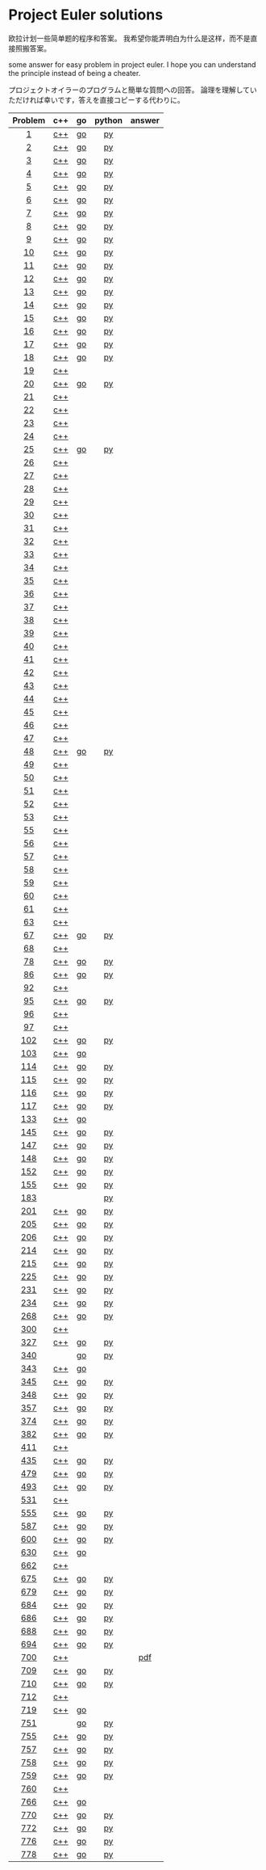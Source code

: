 
# Project Euler solutions


欧拉计划一些简单题的程序和答案。
我希望你能弄明白为什么是这样，而不是直接照搬答案。

some answer for easy problem in project euler.
I hope you can understand the principle instead of being a cheater.

プロジェクトオイラーのプログラムと簡単な質問への回答。
論理を理解していただければ幸いです，答えを直接コピーする代わりに。

|Problem|c++|go|python|answer|
|:------:|:------:|:------:|:------:|:------:|
|[1](https://github.com/yydaily/project-euler-solution/blob/main/1/README.md)|[c++](https://github.com/yydaily/project-euler-solution/blob/main/1/solution.cpp)|[go](https://github.com/yydaily/project-euler-solution/blob/main/1/solution.go)|[py](https://github.com/yydaily/project-euler-solution/blob/main/1/solution.py)||233168|
|[2](https://github.com/yydaily/project-euler-solution/blob/main/2/README.md)|[c++](https://github.com/yydaily/project-euler-solution/blob/main/2/solution.cpp)|[go](https://github.com/yydaily/project-euler-solution/blob/main/2/solution.go)|[py](https://github.com/yydaily/project-euler-solution/blob/main/2/solution.py)||4613732|
|[3](https://github.com/yydaily/project-euler-solution/blob/main/3/README.md)|[c++](https://github.com/yydaily/project-euler-solution/blob/main/3/solution.cpp)|[go](https://github.com/yydaily/project-euler-solution/blob/main/3/solution.go)|[py](https://github.com/yydaily/project-euler-solution/blob/main/3/solution.py)||6857|
|[4](https://github.com/yydaily/project-euler-solution/blob/main/4/README.md)|[c++](https://github.com/yydaily/project-euler-solution/blob/main/4/solution.cpp)|[go](https://github.com/yydaily/project-euler-solution/blob/main/4/solution.go)|[py](https://github.com/yydaily/project-euler-solution/blob/main/4/solution.py)||906609|
|[5](https://github.com/yydaily/project-euler-solution/blob/main/5/README.md)|[c++](https://github.com/yydaily/project-euler-solution/blob/main/5/solution.cpp)|[go](https://github.com/yydaily/project-euler-solution/blob/main/5/solution.go)|[py](https://github.com/yydaily/project-euler-solution/blob/main/5/solution.py)||232792560|
|[6](https://github.com/yydaily/project-euler-solution/blob/main/6/README.md)|[c++](https://github.com/yydaily/project-euler-solution/blob/main/6/solution.cpp)|[go](https://github.com/yydaily/project-euler-solution/blob/main/6/solution.go)|[py](https://github.com/yydaily/project-euler-solution/blob/main/6/solution.py)||25164150|
|[7](https://github.com/yydaily/project-euler-solution/blob/main/7/README.md)|[c++](https://github.com/yydaily/project-euler-solution/blob/main/7/solution.cpp)|[go](https://github.com/yydaily/project-euler-solution/blob/main/7/solution.go)|[py](https://github.com/yydaily/project-euler-solution/blob/main/7/solution.py)||104743|
|[8](https://github.com/yydaily/project-euler-solution/blob/main/8/README.md)|[c++](https://github.com/yydaily/project-euler-solution/blob/main/8/solution.cpp)|[go](https://github.com/yydaily/project-euler-solution/blob/main/8/solution.go)|[py](https://github.com/yydaily/project-euler-solution/blob/main/8/solution.py)||23514624000|
|[9](https://github.com/yydaily/project-euler-solution/blob/main/9/README.md)|[c++](https://github.com/yydaily/project-euler-solution/blob/main/9/solution.cpp)|[go](https://github.com/yydaily/project-euler-solution/blob/main/9/solution.go)|[py](https://github.com/yydaily/project-euler-solution/blob/main/9/solution.py)||31875000|
|[10](https://github.com/yydaily/project-euler-solution/blob/main/10/README.md)|[c++](https://github.com/yydaily/project-euler-solution/blob/main/10/solution.cpp)|[go](https://github.com/yydaily/project-euler-solution/blob/main/10/solution.go)|[py](https://github.com/yydaily/project-euler-solution/blob/main/10/solution.py)||142913828922|
|[11](https://github.com/yydaily/project-euler-solution/blob/main/11/README.md)|[c++](https://github.com/yydaily/project-euler-solution/blob/main/11/solution.cpp)|[go](https://github.com/yydaily/project-euler-solution/blob/main/11/solution.go)|[py](https://github.com/yydaily/project-euler-solution/blob/main/11/solution.py)||70600674|
|[12](https://github.com/yydaily/project-euler-solution/blob/main/12/README.md)|[c++](https://github.com/yydaily/project-euler-solution/blob/main/12/solution.cpp)|[go](https://github.com/yydaily/project-euler-solution/blob/main/12/solution.go)|[py](https://github.com/yydaily/project-euler-solution/blob/main/12/solution.py)||76576500|
|[13](https://github.com/yydaily/project-euler-solution/blob/main/13/README.md)|[c++](https://github.com/yydaily/project-euler-solution/blob/main/13/solution.cpp)|[go](https://github.com/yydaily/project-euler-solution/blob/main/13/solution.go)|[py](https://github.com/yydaily/project-euler-solution/blob/main/13/solution.py)||5537376230|
|[14](https://github.com/yydaily/project-euler-solution/blob/main/14/README.md)|[c++](https://github.com/yydaily/project-euler-solution/blob/main/14/solution.cpp)|[go](https://github.com/yydaily/project-euler-solution/blob/main/14/solution.go)|[py](https://github.com/yydaily/project-euler-solution/blob/main/14/solution.py)||837799|
|[15](https://github.com/yydaily/project-euler-solution/blob/main/15/README.md)|[c++](https://github.com/yydaily/project-euler-solution/blob/main/15/solution.cpp)|[go](https://github.com/yydaily/project-euler-solution/blob/main/15/solution.go)|[py](https://github.com/yydaily/project-euler-solution/blob/main/15/solution.py)||137846528820|
|[16](https://github.com/yydaily/project-euler-solution/blob/main/16/README.md)|[c++](https://github.com/yydaily/project-euler-solution/blob/main/16/solution.cpp)|[go](https://github.com/yydaily/project-euler-solution/blob/main/16/solution.go)|[py](https://github.com/yydaily/project-euler-solution/blob/main/16/solution.py)||1366|
|[17](https://github.com/yydaily/project-euler-solution/blob/main/17/README.md)|[c++](https://github.com/yydaily/project-euler-solution/blob/main/17/solution.cpp)|[go](https://github.com/yydaily/project-euler-solution/blob/main/17/solution.go)|[py](https://github.com/yydaily/project-euler-solution/blob/main/17/solution.py)||21124|
|[18](https://github.com/yydaily/project-euler-solution/blob/main/18/README.md)|[c++](https://github.com/yydaily/project-euler-solution/blob/main/18/solution.cpp)|[go](https://github.com/yydaily/project-euler-solution/blob/main/18/solution.go)|[py](https://github.com/yydaily/project-euler-solution/blob/main/18/solution.py)||1074|
|[19](https://github.com/yydaily/project-euler-solution/blob/main/19/README.md)|[c++](https://github.com/yydaily/project-euler-solution/blob/main/19/solution.cpp)||||171|
|[20](https://github.com/yydaily/project-euler-solution/blob/main/20/README.md)|[c++](https://github.com/yydaily/project-euler-solution/blob/main/20/solution.cpp)|[go](https://github.com/yydaily/project-euler-solution/blob/main/20/solution.go)|[py](https://github.com/yydaily/project-euler-solution/blob/main/20/solution.py)||648|
|[21](https://github.com/yydaily/project-euler-solution/blob/main/21/README.md)|[c++](https://github.com/yydaily/project-euler-solution/blob/main/21/solution.cpp)||||31626|
|[22](https://github.com/yydaily/project-euler-solution/blob/main/22/README.md)|[c++](https://github.com/yydaily/project-euler-solution/blob/main/22/solution.cpp)||||871198282|
|[23](https://github.com/yydaily/project-euler-solution/blob/main/23/README.md)|[c++](https://github.com/yydaily/project-euler-solution/blob/main/23/solution.cpp)||||4179871|
|[24](https://github.com/yydaily/project-euler-solution/blob/main/24/README.md)|[c++](https://github.com/yydaily/project-euler-solution/blob/main/24/solution.cpp)||||2783915460|
|[25](https://github.com/yydaily/project-euler-solution/blob/main/25/README.md)|[c++](https://github.com/yydaily/project-euler-solution/blob/main/25/solution.cpp)|[go](https://github.com/yydaily/project-euler-solution/blob/main/25/solution.go)|[py](https://github.com/yydaily/project-euler-solution/blob/main/25/solution.py)||4782|
|[26](https://github.com/yydaily/project-euler-solution/blob/main/26/README.md)|[c++](https://github.com/yydaily/project-euler-solution/blob/main/26/solution.cpp)||||983|
|[27](https://github.com/yydaily/project-euler-solution/blob/main/27/README.md)|[c++](https://github.com/yydaily/project-euler-solution/blob/main/27/solution.cpp)||||-59231|
|[28](https://github.com/yydaily/project-euler-solution/blob/main/28/README.md)|[c++](https://github.com/yydaily/project-euler-solution/blob/main/28/solution.cpp)||||669171001|
|[29](https://github.com/yydaily/project-euler-solution/blob/main/29/README.md)|[c++](https://github.com/yydaily/project-euler-solution/blob/main/29/solution.cpp)||||9183|
|[30](https://github.com/yydaily/project-euler-solution/blob/main/30/README.md)|[c++](https://github.com/yydaily/project-euler-solution/blob/main/30/solution.cpp)||||443839|
|[31](https://github.com/yydaily/project-euler-solution/blob/main/31/README.md)|[c++](https://github.com/yydaily/project-euler-solution/blob/main/31/solution.cpp)||||73682|
|[32](https://github.com/yydaily/project-euler-solution/blob/main/32/README.md)|[c++](https://github.com/yydaily/project-euler-solution/blob/main/32/solution.cpp)||||45228|
|[33](https://github.com/yydaily/project-euler-solution/blob/main/33/README.md)|[c++](https://github.com/yydaily/project-euler-solution/blob/main/33/solution.cpp)||||100|
|[34](https://github.com/yydaily/project-euler-solution/blob/main/34/README.md)|[c++](https://github.com/yydaily/project-euler-solution/blob/main/34/solution.cpp)||||40730|
|[35](https://github.com/yydaily/project-euler-solution/blob/main/35/README.md)|[c++](https://github.com/yydaily/project-euler-solution/blob/main/35/solution.cpp)||||55|
|[36](https://github.com/yydaily/project-euler-solution/blob/main/36/README.md)|[c++](https://github.com/yydaily/project-euler-solution/blob/main/36/solution.cpp)||||872187|
|[37](https://github.com/yydaily/project-euler-solution/blob/main/37/README.md)|[c++](https://github.com/yydaily/project-euler-solution/blob/main/37/solution.cpp)||||748317|
|[38](https://github.com/yydaily/project-euler-solution/blob/main/38/README.md)|[c++](https://github.com/yydaily/project-euler-solution/blob/main/38/solution.cpp)||||932718654|
|[39](https://github.com/yydaily/project-euler-solution/blob/main/39/README.md)|[c++](https://github.com/yydaily/project-euler-solution/blob/main/39/solution.cpp)||||840|
|[40](https://github.com/yydaily/project-euler-solution/blob/main/40/README.md)|[c++](https://github.com/yydaily/project-euler-solution/blob/main/40/solution.cpp)||||210|
|[41](https://github.com/yydaily/project-euler-solution/blob/main/41/README.md)|[c++](https://github.com/yydaily/project-euler-solution/blob/main/41/solution.cpp)||||7652413|
|[42](https://github.com/yydaily/project-euler-solution/blob/main/42/README.md)|[c++](https://github.com/yydaily/project-euler-solution/blob/main/42/solution.cpp)||||162|
|[43](https://github.com/yydaily/project-euler-solution/blob/main/43/README.md)|[c++](https://github.com/yydaily/project-euler-solution/blob/main/43/solution.cpp)||||16695334890|
|[44](https://github.com/yydaily/project-euler-solution/blob/main/44/README.md)|[c++](https://github.com/yydaily/project-euler-solution/blob/main/44/solution.cpp)||||5482660|
|[45](https://github.com/yydaily/project-euler-solution/blob/main/45/README.md)|[c++](https://github.com/yydaily/project-euler-solution/blob/main/45/solution.cpp)||||1533776805|
|[46](https://github.com/yydaily/project-euler-solution/blob/main/46/README.md)|[c++](https://github.com/yydaily/project-euler-solution/blob/main/46/solution.cpp)||||5777|
|[47](https://github.com/yydaily/project-euler-solution/blob/main/47/README.md)|[c++](https://github.com/yydaily/project-euler-solution/blob/main/47/solution.cpp)||||134043|
|[48](https://github.com/yydaily/project-euler-solution/blob/main/48/README.md)|[c++](https://github.com/yydaily/project-euler-solution/blob/main/48/solution.cpp)|[go](https://github.com/yydaily/project-euler-solution/blob/main/48/solution.go)|[py](https://github.com/yydaily/project-euler-solution/blob/main/48/solution.py)||9110846700|
|[49](https://github.com/yydaily/project-euler-solution/blob/main/49/README.md)|[c++](https://github.com/yydaily/project-euler-solution/blob/main/49/solution.cpp)||||296962999629|
|[50](https://github.com/yydaily/project-euler-solution/blob/main/50/README.md)|[c++](https://github.com/yydaily/project-euler-solution/blob/main/50/solution.cpp)||||997651|
|[51](https://github.com/yydaily/project-euler-solution/blob/main/51/README.md)|[c++](https://github.com/yydaily/project-euler-solution/blob/main/51/solution.cpp)||||121313|
|[52](https://github.com/yydaily/project-euler-solution/blob/main/52/README.md)|[c++](https://github.com/yydaily/project-euler-solution/blob/main/52/solution.cpp)||||142857|
|[53](https://github.com/yydaily/project-euler-solution/blob/main/53/README.md)|[c++](https://github.com/yydaily/project-euler-solution/blob/main/53/solution.cpp)||||4075|
|[55](https://github.com/yydaily/project-euler-solution/blob/main/55/README.md)|[c++](https://github.com/yydaily/project-euler-solution/blob/main/55/solution.cpp)||||249|
|[56](https://github.com/yydaily/project-euler-solution/blob/main/56/README.md)|[c++](https://github.com/yydaily/project-euler-solution/blob/main/56/solution.cpp)||||972|
|[57](https://github.com/yydaily/project-euler-solution/blob/main/57/README.md)|[c++](https://github.com/yydaily/project-euler-solution/blob/main/57/solution.cpp)||||153|
|[58](https://github.com/yydaily/project-euler-solution/blob/main/58/README.md)|[c++](https://github.com/yydaily/project-euler-solution/blob/main/58/solution.cpp)||||26241|
|[59](https://github.com/yydaily/project-euler-solution/blob/main/59/README.md)|[c++](https://github.com/yydaily/project-euler-solution/blob/main/59/solution.cpp)||||129448|
|[60](https://github.com/yydaily/project-euler-solution/blob/main/60/README.md)|[c++](https://github.com/yydaily/project-euler-solution/blob/main/60/solution.cpp)||||26033|
|[61](https://github.com/yydaily/project-euler-solution/blob/main/61/README.md)|[c++](https://github.com/yydaily/project-euler-solution/blob/main/61/solution.cpp)||||28684|
|[63](https://github.com/yydaily/project-euler-solution/blob/main/63/README.md)|[c++](https://github.com/yydaily/project-euler-solution/blob/main/63/solution.cpp)||||49|
|[67](https://github.com/yydaily/project-euler-solution/blob/main/67/README.md)|[c++](https://github.com/yydaily/project-euler-solution/blob/main/67/solution.cpp)|[go](https://github.com/yydaily/project-euler-solution/blob/main/67/solution.go)|[py](https://github.com/yydaily/project-euler-solution/blob/main/67/solution.py)||7273|
|[68](https://github.com/yydaily/project-euler-solution/blob/main/68/README.md)|[c++](https://github.com/yydaily/project-euler-solution/blob/main/68/solution.cpp)||||6531031914842725|
|[78](https://github.com/yydaily/project-euler-solution/blob/main/78/README.md)|[c++](https://github.com/yydaily/project-euler-solution/blob/main/78/solution.cpp)|[go](https://github.com/yydaily/project-euler-solution/blob/main/78/solution.go)|[py](https://github.com/yydaily/project-euler-solution/blob/main/78/solution.py)||55374|
|[86](https://github.com/yydaily/project-euler-solution/blob/main/86/README.md)|[c++](https://github.com/yydaily/project-euler-solution/blob/main/86/solution.cpp)|[go](https://github.com/yydaily/project-euler-solution/blob/main/86/solution.go)|[py](https://github.com/yydaily/project-euler-solution/blob/main/86/solution.py)||1818|
|[92](https://github.com/yydaily/project-euler-solution/blob/main/92/README.md)|[c++](https://github.com/yydaily/project-euler-solution/blob/main/92/solution.cpp)||||8581146|
|[95](https://github.com/yydaily/project-euler-solution/blob/main/95/README.md)|[c++](https://github.com/yydaily/project-euler-solution/blob/main/95/solution.cpp)|[go](https://github.com/yydaily/project-euler-solution/blob/main/95/solution.go)|[py](https://github.com/yydaily/project-euler-solution/blob/main/95/solution.py)||14316|
|[96](https://github.com/yydaily/project-euler-solution/blob/main/96/README.md)|[c++](https://github.com/yydaily/project-euler-solution/blob/main/96/solution.cpp)||||24702|
|[97](https://github.com/yydaily/project-euler-solution/blob/main/97/README.md)|[c++](https://github.com/yydaily/project-euler-solution/blob/main/97/solution.cpp)||||8739992577|
|[102](https://github.com/yydaily/project-euler-solution/blob/main/102/README.md)|[c++](https://github.com/yydaily/project-euler-solution/blob/main/102/solution.cpp)|[go](https://github.com/yydaily/project-euler-solution/blob/main/102/solution.go)|[py](https://github.com/yydaily/project-euler-solution/blob/main/102/solution.py)||228|
|[103](https://github.com/yydaily/project-euler-solution/blob/main/103/README.md)|[c++](https://github.com/yydaily/project-euler-solution/blob/main/103/solution.cpp)|[go](https://github.com/yydaily/project-euler-solution/blob/main/103/solution.go)|||20313839404245|
|[114](https://github.com/yydaily/project-euler-solution/blob/main/114/README.md)|[c++](https://github.com/yydaily/project-euler-solution/blob/main/114/solution.cpp)|[go](https://github.com/yydaily/project-euler-solution/blob/main/114/solution.go)|[py](https://github.com/yydaily/project-euler-solution/blob/main/114/solution.py)||16475640049|
|[115](https://github.com/yydaily/project-euler-solution/blob/main/115/README.md)|[c++](https://github.com/yydaily/project-euler-solution/blob/main/115/solution.cpp)|[go](https://github.com/yydaily/project-euler-solution/blob/main/115/solution.go)|[py](https://github.com/yydaily/project-euler-solution/blob/main/115/solution.py)||168|
|[116](https://github.com/yydaily/project-euler-solution/blob/main/116/README.md)|[c++](https://github.com/yydaily/project-euler-solution/blob/main/116/solution.cpp)|[go](https://github.com/yydaily/project-euler-solution/blob/main/116/solution.go)|[py](https://github.com/yydaily/project-euler-solution/blob/main/116/solution.py)||20492570929|
|[117](https://github.com/yydaily/project-euler-solution/blob/main/117/README.md)|[c++](https://github.com/yydaily/project-euler-solution/blob/main/117/solution.cpp)|[go](https://github.com/yydaily/project-euler-solution/blob/main/117/solution.go)|[py](https://github.com/yydaily/project-euler-solution/blob/main/117/solution.py)||100808458960497|
|[133](https://github.com/yydaily/project-euler-solution/blob/main/133/README.md)|[c++](https://github.com/yydaily/project-euler-solution/blob/main/133/solution.cpp)|[go](https://github.com/yydaily/project-euler-solution/blob/main/133/solution.go)|||453647705|
|[145](https://github.com/yydaily/project-euler-solution/blob/main/145/solution.md)|[c++](https://github.com/yydaily/project-euler-solution/blob/main/145/solution.cpp)|[go](https://github.com/yydaily/project-euler-solution/blob/main/145/solution.go)|[py](https://github.com/yydaily/project-euler-solution/blob/main/145/solution.py)||608720|
|[147](https://github.com/yydaily/project-euler-solution/blob/main/147/README.md)|[c++](https://github.com/yydaily/project-euler-solution/blob/main/147/solution.cpp)|[go](https://github.com/yydaily/project-euler-solution/blob/main/147/solution.go)|[py](https://github.com/yydaily/project-euler-solution/blob/main/147/solution.py)||846910284|
|[148](https://github.com/yydaily/project-euler-solution/blob/main/148/solution.md)|[c++](https://github.com/yydaily/project-euler-solution/blob/main/148/solution.cpp)|[go](https://github.com/yydaily/project-euler-solution/blob/main/148/solution.go)|[py](https://github.com/yydaily/project-euler-solution/blob/main/148/solution.py)||2129970655314432|
|[152](https://github.com/yydaily/project-euler-solution/blob/main/152/README.md)|[c++](https://github.com/yydaily/project-euler-solution/blob/main/152/solution.cpp)|[go](https://github.com/yydaily/project-euler-solution/blob/main/152/solution.go)|[py](https://github.com/yydaily/project-euler-solution/blob/main/152/solution.py)||301|
|[155](https://github.com/yydaily/project-euler-solution/blob/main/155/README.md)|[c++](https://github.com/yydaily/project-euler-solution/blob/main/155/solution.cpp)|[go](https://github.com/yydaily/project-euler-solution/blob/main/155/solution.go)|[py](https://github.com/yydaily/project-euler-solution/blob/main/155/solution.py)||3857447|
|[183](https://github.com/yydaily/project-euler-solution/blob/main/183/README.md)|||[py](https://github.com/yydaily/project-euler-solution/blob/main/183/solution.py)||48861552|
|[201](https://github.com/yydaily/project-euler-solution/blob/main/201/solution.md)|[c++](https://github.com/yydaily/project-euler-solution/blob/main/201/solution.cpp)|[go](https://github.com/yydaily/project-euler-solution/blob/main/201/solution.go)|[py](https://github.com/yydaily/project-euler-solution/blob/main/201/solution.py)||115039000|
|[205](https://github.com/yydaily/project-euler-solution/blob/main/205/solution.md)|[c++](https://github.com/yydaily/project-euler-solution/blob/main/205/solution.cpp)|[go](https://github.com/yydaily/project-euler-solution/blob/main/205/solution.go)|[py](https://github.com/yydaily/project-euler-solution/blob/main/205/solution.py)||0.5731441|
|[206](https://github.com/yydaily/project-euler-solution/blob/main/206/README.md)|[c++](https://github.com/yydaily/project-euler-solution/blob/main/206/solution.cpp)|[go](https://github.com/yydaily/project-euler-solution/blob/main/206/solution.go)|[py](https://github.com/yydaily/project-euler-solution/blob/main/206/solution.py)||1389019170|
|[214](https://github.com/yydaily/project-euler-solution/blob/main/214/solution.md)|[c++](https://github.com/yydaily/project-euler-solution/blob/main/214/solution.cpp)|[go](https://github.com/yydaily/project-euler-solution/blob/main/214/solution.go)|[py](https://github.com/yydaily/project-euler-solution/blob/main/214/solution.py)||1677366278943|
|[215](https://github.com/yydaily/project-euler-solution/blob/main/215/solution.md)|[c++](https://github.com/yydaily/project-euler-solution/blob/main/215/solution.cpp)|[go](https://github.com/yydaily/project-euler-solution/blob/main/215/solution.go)|[py](https://github.com/yydaily/project-euler-solution/blob/main/215/solution.py)||806844323190414|
|[225](https://github.com/yydaily/project-euler-solution/blob/main/225/README.md)|[c++](https://github.com/yydaily/project-euler-solution/blob/main/225/solution.cpp)|[go](https://github.com/yydaily/project-euler-solution/blob/main/225/solution.go)|[py](https://github.com/yydaily/project-euler-solution/blob/main/225/solution.py)||2009|
|[231](https://github.com/yydaily/project-euler-solution/blob/main/231/README.md)|[c++](https://github.com/yydaily/project-euler-solution/blob/main/231/solution.cpp)|[go](https://github.com/yydaily/project-euler-solution/blob/main/231/solution.go)|[py](https://github.com/yydaily/project-euler-solution/blob/main/231/solution.py)||7526965179680|
|[234](https://github.com/yydaily/project-euler-solution/blob/main/234/README.md)|[c++](https://github.com/yydaily/project-euler-solution/blob/main/234/solution.cpp)|[go](https://github.com/yydaily/project-euler-solution/blob/main/234/solution.go)|[py](https://github.com/yydaily/project-euler-solution/blob/main/234/solution.py)||1259187438574927161|
|[268](https://github.com/yydaily/project-euler-solution/blob/main/268/solution.md)|[c++](https://github.com/yydaily/project-euler-solution/blob/main/268/solution.cpp)|[go](https://github.com/yydaily/project-euler-solution/blob/main/268/solution.go)|[py](https://github.com/yydaily/project-euler-solution/blob/main/268/solution.py)||785478606870985|
|[300](https://github.com/yydaily/project-euler-solution/blob/main/300/README.md)|[c++](https://github.com/yydaily/project-euler-solution/blob/main/300/solution.cpp)||||8.0540771484375|
|[327](https://github.com/yydaily/project-euler-solution/blob/main/327/solution.md)|[c++](https://github.com/yydaily/project-euler-solution/blob/main/327/solution.cpp)|[go](https://github.com/yydaily/project-euler-solution/blob/main/327/solution.go)|[py](https://github.com/yydaily/project-euler-solution/blob/main/327/solution.py)||34315549139516|
|[340](https://github.com/yydaily/project-euler-solution/blob/main/340/README.md)||[go](https://github.com/yydaily/project-euler-solution/blob/main/340/solution.go)|[py](https://github.com/yydaily/project-euler-solution/blob/main/340/solution.py)||291504964|
|[343](https://github.com/yydaily/project-euler-solution/blob/main/343/README.md)|[c++](https://github.com/yydaily/project-euler-solution/blob/main/343/solution.cpp)|[go](https://github.com/yydaily/project-euler-solution/blob/main/343/solution.go)|||269533451410884183|
|[345](https://github.com/yydaily/project-euler-solution/blob/main/345/solution.md)|[c++](https://github.com/yydaily/project-euler-solution/blob/main/345/solution.cpp)|[go](https://github.com/yydaily/project-euler-solution/blob/main/345/solution.go)|[py](https://github.com/yydaily/project-euler-solution/blob/main/345/solution.py)||13938|
|[348](https://github.com/yydaily/project-euler-solution/blob/main/348/README.md)|[c++](https://github.com/yydaily/project-euler-solution/blob/main/348/solution.cpp)|[go](https://github.com/yydaily/project-euler-solution/blob/main/348/solution.go)|[py](https://github.com/yydaily/project-euler-solution/blob/main/348/solution.py)||1004195061|
|[357](https://github.com/yydaily/project-euler-solution/blob/main/357/README.md)|[c++](https://github.com/yydaily/project-euler-solution/blob/main/357/solution.cpp)|[go](https://github.com/yydaily/project-euler-solution/blob/main/357/solution.go)|[py](https://github.com/yydaily/project-euler-solution/blob/main/357/solution.py)||1739023853137|
|[374](https://github.com/yydaily/project-euler-solution/blob/main/374/README.md)|[c++](https://github.com/yydaily/project-euler-solution/blob/main/374/solution.cpp)|[go](https://github.com/yydaily/project-euler-solution/blob/main/374/solution.go)|[py](https://github.com/yydaily/project-euler-solution/blob/main/374/solution.py)||334420941|
|[382](https://github.com/yydaily/project-euler-solution/blob/main/382/README.md)|[c++](https://github.com/yydaily/project-euler-solution/blob/main/382/solution.cpp)|[go](https://github.com/yydaily/project-euler-solution/blob/main/382/solution.go)|[py](https://github.com/yydaily/project-euler-solution/blob/main/382/solution.py)||697003956|
|[411](https://github.com/yydaily/project-euler-solution/blob/main/411/README.md)|[c++](https://github.com/yydaily/project-euler-solution/blob/main/411/solution.cpp)||||9936352|
|[435](https://github.com/yydaily/project-euler-solution/blob/main/435/solution.md)|[c++](https://github.com/yydaily/project-euler-solution/blob/main/435/solution.cpp)|[go](https://github.com/yydaily/project-euler-solution/blob/main/435/solution.go)|[py](https://github.com/yydaily/project-euler-solution/blob/main/435/solution.py)||252541322550|
|[479](https://github.com/yydaily/project-euler-solution/blob/main/479/solution.md)|[c++](https://github.com/yydaily/project-euler-solution/blob/main/479/solution.cpp)|[go](https://github.com/yydaily/project-euler-solution/blob/main/479/solution.go)|[py](https://github.com/yydaily/project-euler-solution/blob/main/479/solution.py)||191541795|
|[493](https://github.com/yydaily/project-euler-solution/blob/main/493/solution.md)|[c++](https://github.com/yydaily/project-euler-solution/blob/main/493/solution.cpp)|[go](https://github.com/yydaily/project-euler-solution/blob/main/493/solution.go)|[py](https://github.com/yydaily/project-euler-solution/blob/main/493/solution.py)||6.818741802|
|[531](https://github.com/yydaily/project-euler-solution/blob/main/531/README.md)|[c++](https://github.com/yydaily/project-euler-solution/blob/main/531/solution.cpp)||||4515432351156203105|
|[555](https://github.com/yydaily/project-euler-solution/blob/main/555/README.md)|[c++](https://github.com/yydaily/project-euler-solution/blob/main/555/solution.cpp)|[go](https://github.com/yydaily/project-euler-solution/blob/main/555/solution.go)|[py](https://github.com/yydaily/project-euler-solution/blob/main/555/solution.py)||208517717451208352|
|[587](https://github.com/yydaily/project-euler-solution/blob/main/587/README.md)|[c++](https://github.com/yydaily/project-euler-solution/blob/main/587/solution.cpp)|[go](https://github.com/yydaily/project-euler-solution/blob/main/587/solution.go)|[py](https://github.com/yydaily/project-euler-solution/blob/main/587/solution.py)||2240|
|[600](https://github.com/yydaily/project-euler-solution/blob/main/600/solution.md)|[c++](https://github.com/yydaily/project-euler-solution/blob/main/600/solution.cpp)|[go](https://github.com/yydaily/project-euler-solution/blob/main/600/solution.go)|[py](https://github.com/yydaily/project-euler-solution/blob/main/600/solution.py)||2668608479740672|
|[630](https://github.com/yydaily/project-euler-solution/blob/main/630/README.md)|[c++](https://github.com/yydaily/project-euler-solution/blob/main/630/solution.cpp)|[go](https://github.com/yydaily/project-euler-solution/blob/main/630/solution.go)|||9669182880384|
|[662](https://github.com/yydaily/project-euler-solution/blob/main/662/README.md)|[c++](https://github.com/yydaily/project-euler-solution/blob/main/662/solution.cpp)||||860873428|
|[675](https://github.com/yydaily/project-euler-solution/blob/main/675/README.md)|[c++](https://github.com/yydaily/project-euler-solution/blob/main/675/solution.cpp)|[go](https://github.com/yydaily/project-euler-solution/blob/main/675/solution.go)|[py](https://github.com/yydaily/project-euler-solution/blob/main/675/solution.py)||416146418|
|[679](https://github.com/yydaily/project-euler-solution/blob/main/679/solution.md)|[c++](https://github.com/yydaily/project-euler-solution/blob/main/679/solution.cpp)|[go](https://github.com/yydaily/project-euler-solution/blob/main/679/solution.go)|[py](https://github.com/yydaily/project-euler-solution/blob/main/679/solution.py)||644997092988678|
|[684](https://github.com/yydaily/project-euler-solution/blob/main/684/README.md)|[c++](https://github.com/yydaily/project-euler-solution/blob/main/684/solution.cpp)|[go](https://github.com/yydaily/project-euler-solution/blob/main/684/solution.go)|[py](https://github.com/yydaily/project-euler-solution/blob/main/684/solution.py)||922058210|
|[686](https://github.com/yydaily/project-euler-solution/blob/main/686/README.md)|[c++](https://github.com/yydaily/project-euler-solution/blob/main/686/solution.cpp)|[go](https://github.com/yydaily/project-euler-solution/blob/main/686/solution.go)|[py](https://github.com/yydaily/project-euler-solution/blob/main/686/solution.py)||193060223|
|[688](https://github.com/yydaily/project-euler-solution/blob/main/688/README.md)|[c++](https://github.com/yydaily/project-euler-solution/blob/main/688/solution.cpp)|[go](https://github.com/yydaily/project-euler-solution/blob/main/688/solution.go)|[py](https://github.com/yydaily/project-euler-solution/blob/main/688/solution.py)||110941813|
|[694](https://github.com/yydaily/project-euler-solution/blob/main/694/README.md)|[c++](https://github.com/yydaily/project-euler-solution/blob/main/694/solution.cpp)|[go](https://github.com/yydaily/project-euler-solution/blob/main/694/solution.go)|[py](https://github.com/yydaily/project-euler-solution/blob/main/694/solution.py)||1339784153569958487|
|[700](https://github.com/yydaily/project-euler-solution/blob/main/700/README.md)|[c++](https://github.com/yydaily/project-euler-solution/blob/main/700/solution.cpp)|||[pdf](https://github.com/yydaily/project-euler-solution/blob/main/700/solution.pdf)|1517926517777556|
|[709](https://github.com/yydaily/project-euler-solution/blob/main/709/README.md)|[c++](https://github.com/yydaily/project-euler-solution/blob/main/709/solution.cpp)|[go](https://github.com/yydaily/project-euler-solution/blob/main/709/solution.go)|[py](https://github.com/yydaily/project-euler-solution/blob/main/709/solution.py)||773479144|
|[710](https://github.com/yydaily/project-euler-solution/blob/main/710/README.md)|[c++](https://github.com/yydaily/project-euler-solution/blob/main/710/solution.cpp)|[go](https://github.com/yydaily/project-euler-solution/blob/main/710/solution.go)|[py](https://github.com/yydaily/project-euler-solution/blob/main/710/solution.py)||1275000|
|[712](https://github.com/yydaily/project-euler-solution/blob/main/712/README.md)|[c++](https://github.com/yydaily/project-euler-solution/blob/main/712/solution.cpp)||||413876461|
|[719](https://github.com/yydaily/project-euler-solution/blob/main/719/README.md)|[c++](https://github.com/yydaily/project-euler-solution/blob/main/719/solution.cpp)|[go](https://github.com/yydaily/project-euler-solution/blob/main/719/solution.go)|||128088830547982|
|[751](https://github.com/yydaily/project-euler-solution/blob/main/751/solution.md)||[go](https://github.com/yydaily/project-euler-solution/blob/main/751/solution.go)|[py](https://github.com/yydaily/project-euler-solution/blob/main/751/solution.py)||2.223561019313554106173177|
|[755](https://github.com/yydaily/project-euler-solution/blob/main/755/solution.md)|[c++](https://github.com/yydaily/project-euler-solution/blob/main/755/solution.cpp)|[go](https://github.com/yydaily/project-euler-solution/blob/main/755/solution.go)|[py](https://github.com/yydaily/project-euler-solution/blob/main/755/solution.py)||2877071595975576960|
|[757](https://github.com/yydaily/project-euler-solution/blob/main/757/README.md)|[c++](https://github.com/yydaily/project-euler-solution/blob/main/757/solution.cpp)|[go](https://github.com/yydaily/project-euler-solution/blob/main/757/solution.go)|[py](https://github.com/yydaily/project-euler-solution/blob/main/757/solution.py)||75737353|
|[758](https://github.com/yydaily/project-euler-solution/blob/main/758/README.md)|[c++](https://github.com/yydaily/project-euler-solution/blob/main/758/solution.cpp)|[go](https://github.com/yydaily/project-euler-solution/blob/main/758/solution.go)|[py](https://github.com/yydaily/project-euler-solution/blob/main/758/solution.py)||331196954|
|[759](https://github.com/yydaily/project-euler-solution/blob/main/759/solution.md)|[c++](https://github.com/yydaily/project-euler-solution/blob/main/759/solution.cpp)|[go](https://github.com/yydaily/project-euler-solution/blob/main/759/solution.go)|[py](https://github.com/yydaily/project-euler-solution/blob/main/759/solution.py)||282771304|
|[760](https://github.com/yydaily/project-euler-solution/blob/main/760/solution.md)|[c++](https://github.com/yydaily/project-euler-solution/blob/main/760/solution.cpp)||||172747503|
|[766](https://github.com/yydaily/project-euler-solution/blob/main/766/README.md)|[c++](https://github.com/yydaily/project-euler-solution/blob/main/766/solution.cpp)|[go](https://github.com/yydaily/project-euler-solution/blob/main/766/solution.go)|||2613742|
|[770](https://github.com/yydaily/project-euler-solution/blob/main/770/README.md)|[c++](https://github.com/yydaily/project-euler-solution/blob/main/770/solution.cpp)|[go](https://github.com/yydaily/project-euler-solution/blob/main/770/solution.go)|[py](https://github.com/yydaily/project-euler-solution/blob/main/770/solution.py)||127311223|
|[772](https://github.com/yydaily/project-euler-solution/blob/main/772/README.md)|[c++](https://github.com/yydaily/project-euler-solution/blob/main/772/solution.cpp)|[go](https://github.com/yydaily/project-euler-solution/blob/main/772/solution.go)|[py](https://github.com/yydaily/project-euler-solution/blob/main/772/solution.py)||83985379|
|[776](https://github.com/yydaily/project-euler-solution/blob/main/776/README.md)|[c++](https://github.com/yydaily/project-euler-solution/blob/main/776/solution.cpp)|[go](https://github.com/yydaily/project-euler-solution/blob/main/776/solution.go)|[py](https://github.com/yydaily/project-euler-solution/blob/main/776/solution.py)||9.627509725002e33|
|[778](https://github.com/yydaily/project-euler-solution/blob/main/778/README.md)|[c++](https://github.com/yydaily/project-euler-solution/blob/main/778/solution.cpp)|[go](https://github.com/yydaily/project-euler-solution/blob/main/778/solution.go)|[py](https://github.com/yydaily/project-euler-solution/blob/main/778/solution.py)||146133880|
